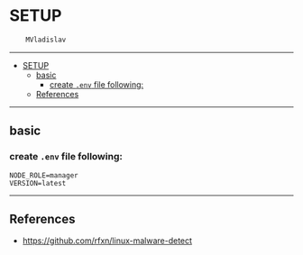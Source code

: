 # SETUP

```sh
    MVladislav
```

---

- [SETUP](#setup)
  - [basic](#basic)
    - [create `.env` file following:](#create-env-file-following)
  - [References](#references)

---

## basic

### create `.env` file following:

```env
NODE_ROLE=manager
VERSION=latest
```

---

## References

- <https://github.com/rfxn/linux-malware-detect>
